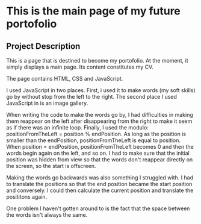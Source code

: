 # This is the main page of my future portofolio

## Project Description

This is a page that is destined to become my portofolio. At the moment, it simply displays a main page. Its content constitutes my CV.

The page contains HTML, CSS and JavaScript.

I used JavaScript in two places. First, i used it to make words (my soft skills) go by without stop from the left to the right.
The second place I used JavaScript in is an image gallery.

When writing the code to make the words go by, I had difficulties in making them reappear on the left after disappearing from the right to make it seem as if there was an infinite loop. Finally, I used the modulo: positionFromTheLeft = position % endPosition. As long as the position is smaller than the endPosition, positionFromTheLeft is equal to position. When position = endPosition, positionFromTheLeft becomes 0 and then the words begin again on the left, and so on. I had to make sure that the initial position was hidden from view so that the words don't reappear directly on the screen, so the start is offscreen.

Making the words go backwards was also something I struggled with. I had to translate the positions so that the end position became the start position and conversely. I could then calculate the current position and translate the posititons again.

One problem I haven't gotten around to is the fact that the space between the words isn't always the same.
